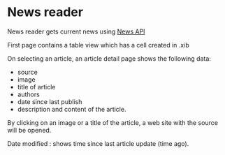 # News reader

News reader gets current news using [News API](https://newsapi.org/)

First page contains a table view which has a cell created in .xib

On selecting an article, an article detail page shows the following data: 
* source
* image
* title of article
* authors
* date since last publish
* description and content of the article.

By clicking on an image or a title of the article, a web site with the source will be opened.

Date modified : shows time since last article update (time ago).
